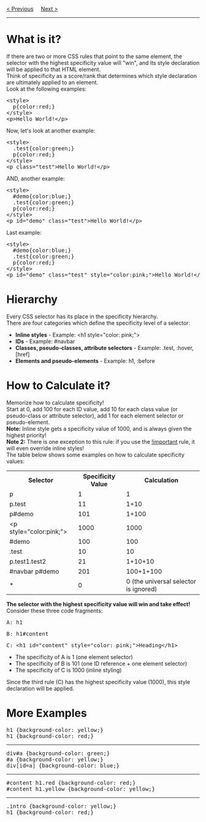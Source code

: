 <a href="/CSS/Units.md">&lt; Previous</a>
&nbsp;&nbsp;&nbsp;
<a href="/CSS/!important.md">Next &gt;</a>
<hr>
<h1>What is it?</h1>
If there are two or more CSS rules that point to the same element, the selector with the highest specificity value will "win", and its style declaration will be applied to that HTML element.
<br>
Think of specificity as a score/rank that determines which style declaration are ultimately applied to an element.
<br>
Look at the following examples:
<pre>
&lt;style&gt;
  p{color:red;}
&lt;/style&gt;
&lt;p&gt;Hello World!&lt;/p&gt;
</pre>
Now, let's look at another example:
<pre>
&lt;style&gt;
  .test{color:green;}
  p{color:red;}
&lt;/style&gt;
&lt;p class="test"&gt;Hello World!&lt;/p&gt;
</pre>
AND, another example:
<pre>
&lt;style&gt;
  #demo{color:blue;}
  .test{color:green;}
  p{color:red;}
&lt;/style&gt;
&lt;p id="demo" class="test"&gt;Hello World!&lt;/p&gt;
</pre>
Last example:
<pre>
&lt;style&gt;
  #demo{color:blue;}
  .test{color:green;}
  p{color:red;}
&lt;/style&gt;
&lt;p id="demo" class="test" style="color:pink;"&gt;Hello World!&lt;/p&gt;
</pre>
<h1>Hierarchy</h1>
Every CSS selector has its place in the specificity hierarchy.
<br>
There are four categories which define the specificity level of a selector:
<ul>
  <li><b>Inline styles</b> - Example: &lt;h1 style="color: pink;"&gt;</li>
  <li><b>IDs</b> - Example: #navbar</li>
  <li><b>Classes, pseudo-classes, attribute selectors</b> - Example: .test, :hover, [href]</li>
  <li><b>Elements and pseudo-elements</b> - Example: h1, :before</li>
</ul>
<h1>How to Calculate it?</h1>
Memorize how to calculate specificity!
<br>
Start at 0, add 100 for each ID value, add 10 for each class value (or pseudo-class or attribute selector), add 1 for each element selector or pseudo-element.
<br>
<b>Note:</b> Inline style gets a specificity value of 1000, and is always given the highest priority!
<br>
<b>Note 2:</b> There is one exception to this rule: if you use the <a href="!important.md">!important</a> rule, it will even override inline styles!
<br>
The table below shows some examples on how to calculate specificity values:
<table class="ws-table-all notranslate">
  <tr>
    <th>Selector</th>
    <th>Specificity Value</th>
    <th>Calculation</th>
  </tr>
  <tr>
    <td>p</td>
    <td>1</td>
    <td>1</td>
  </tr>
  <tr>
    <td>p.test</td>
    <td>11</td>
    <td>1+10</td>
  </tr>
  <tr>
    <td>p#demo</td>
    <td>101</td>
    <td>1+100</td>
  </tr>
  <tr>
    <td>&lt;p style="color:pink;"&gt;</td>
    <td>1000</td>
    <td>1000</td>
  </tr>
  <tr>
    <td>#demo</td>
    <td>100</td>
    <td>100</td>
  </tr>
  <tr>
    <td>.test</td>
    <td>10</td>
    <td>10</td>
  </tr>
  <tr>
    <td>p.test1.test2</td>
    <td>21</td>
    <td>1+10+10</td>
  </tr>
  <tr>
    <td>#navbar p#demo</td>
    <td>201</td>
    <td>100+1+100</td>
  </tr>
  <tr>
    <td>*</td>
    <td>0</td>
    <td>0 (the universal selector is ignored)</td>
  </tr>
</table>
<b>The selector with the highest specificity value will win and take effect!</b>
<br>
Consider these three code fragments:
<pre>A: h1</pre>
<pre>B: h1#content</pre>
<pre>C: &lt;h1 id="content" style="color: pink;"&gt;Heading&lt;/h1&gt;</pre>
<ul>
  <li>The specificity of A is 1 (one element selector)</li>
  <li>The specificity of B is 101 (one ID reference + one element selector)</li>
  <li>The specificity of C is 1000 (inline styling)</li>
</ul>
Since the third rule (C) has the highest specificity value (1000), this style declaration will be applied.
<h1>More Examples</h1>
<pre>
h1 {background-color: yellow;}
h1 {background-color: red;}
</pre>
<hr>
<pre>
div#a {background-color: green;}
#a {background-color: yellow;}
div[id=a] {background-color: blue;}
</pre>
<hr>
<pre>
#content h1.red {background-color: red;}
#content h1.yellow {background-color: yellow;}
</pre>
<hr>
<pre>
.intro {background-color: yellow;}
h1 {background-color: red;}
</pre>
